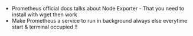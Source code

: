 - Prometheus official docs talks about Node Exporter - That you need to install with wget then work
- Make Prometheus a service to run in background always else everytime start & terminal occupied !!
  

